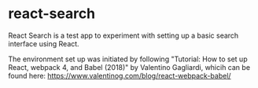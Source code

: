 # react-search
React Search is a test app to experiment with setting up a basic search interface using React. 

The environment set up was initiated by following "Tutorial: How to set up React, webpack 4, and Babel (2018)" by Valentino Gagliardi, whicih can be found here: https://www.valentinog.com/blog/react-webpack-babel/